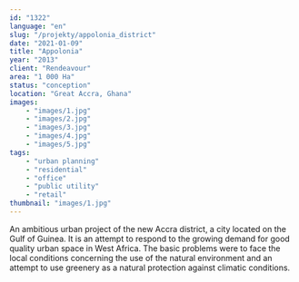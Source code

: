 ```yaml
---
id: "1322"
language: "en"
slug: "/projekty/appolonia_district"
date: "2021-01-09"
title: "Appolonia"
year: "2013"
client: "Rendeavour"
area: "1 000 Ha"
status: "conception"
location: "Great Accra, Ghana"
images: 
    - "images/1.jpg"
    - "images/2.jpg"
    - "images/3.jpg"
    - "images/4.jpg"    
    - "images/5.jpg"        
tags: 
    - "urban planning"
    - "residential"
    - "office"
    - "public utility"
    - "retail"
thumbnail: "images/1.jpg"
---
```

An ambitious urban project of the new Accra district, a&nbsp;city located on the Gulf of Guinea. It is an attempt to respond to the growing demand for good quality urban space in West Africa. The basic problems were to face the local conditions concerning the use of the natural environment and an attempt to use greenery as a natural protection against climatic conditions.
